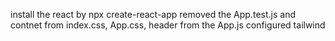 install the react by npx create-react-app
removed the App.test.js and contnet from index.css, App.css, header from the App.js
configured tailwind

